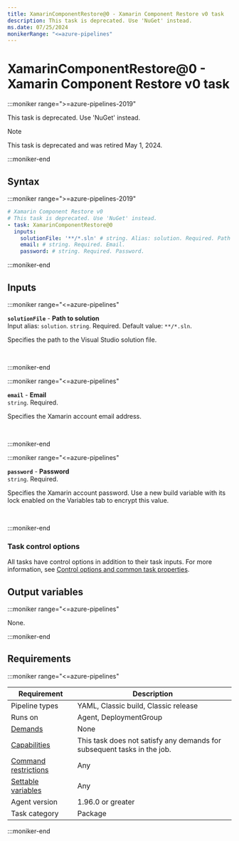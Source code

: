 ```yaml
---
title: XamarinComponentRestore@0 - Xamarin Component Restore v0 task
description: This task is deprecated. Use 'NuGet' instead.
ms.date: 07/25/2024
monikerRange: "<=azure-pipelines"
---
```


# XamarinComponentRestore@0 - Xamarin Component Restore v0 task

<!-- :::description::: -->
:::moniker range=">=azure-pipelines-2019"

<!-- :::editable-content name="description"::: -->
This task is deprecated. Use 'NuGet' instead.

> [!NOTE]
> This task is deprecated and was retired May 1, 2024.
<!-- :::editable-content-end::: -->

<!-- This task is deprecated. -->

:::moniker-end


<!-- :::description-end::: -->

<!-- :::syntax::: -->
## Syntax

:::moniker range=">=azure-pipelines-2019"

```yaml
# Xamarin Component Restore v0
# This task is deprecated. Use 'NuGet' instead.
- task: XamarinComponentRestore@0
  inputs:
    solutionFile: '**/*.sln' # string. Alias: solution. Required. Path to solution. Default: **/*.sln.
    email: # string. Required. Email. 
    password: # string. Required. Password.
```

:::moniker-end


<!-- :::syntax-end::: -->

<!-- :::inputs::: -->
## Inputs

<!-- :::item name="solutionFile"::: -->
:::moniker range="<=azure-pipelines"

**`solutionFile`** - **Path to solution**<br>
Input alias: `solution`. `string`. Required. Default value: `**/*.sln`.<br>
<!-- :::editable-content name="helpMarkDown"::: -->
Specifies the path to the Visual Studio solution file.
<!-- :::editable-content-end::: -->
<br>

:::moniker-end
<!-- :::item-end::: -->
<!-- :::item name="email"::: -->
:::moniker range="<=azure-pipelines"

**`email`** - **Email**<br>
`string`. Required.<br>
<!-- :::editable-content name="helpMarkDown"::: -->
Specifies the Xamarin account email address.
<!-- :::editable-content-end::: -->
<br>

:::moniker-end
<!-- :::item-end::: -->
<!-- :::item name="password"::: -->
:::moniker range="<=azure-pipelines"

**`password`** - **Password**<br>
`string`. Required.<br>
<!-- :::editable-content name="helpMarkDown"::: -->
Specifies the Xamarin account password. Use a new build variable with its lock enabled on the Variables tab to encrypt this value.
<!-- :::editable-content-end::: -->
<br>

:::moniker-end
<!-- :::item-end::: -->

### Task control options

All tasks have control options in addition to their task inputs. For more information, see [Control options and common task properties](/azure/devops/pipelines/yaml-schema/steps-task#common-task-properties).
<!-- :::inputs-end::: -->

<!-- :::outputVariables::: -->
## Output variables

:::moniker range="<=azure-pipelines"

None.

:::moniker-end
<!-- :::outputVariables-end::: -->

<!-- :::remarks::: -->
<!-- :::editable-content name="remarks"::: -->
<!-- :::editable-content-end::: -->
<!-- :::remarks-end::: -->

<!-- :::examples::: -->
<!-- :::editable-content name="examples"::: -->
<!-- :::editable-content-end::: -->
<!-- :::examples-end::: -->

<!-- :::properties::: -->
## Requirements

:::moniker range="<=azure-pipelines"

| Requirement | Description |
|-------------|-------------|
| Pipeline types | YAML, Classic build, Classic release |
| Runs on | Agent, DeploymentGroup |
| [Demands](/azure/devops/pipelines/process/demands) | None |
| [Capabilities](/azure/devops/pipelines/agents/agents#capabilities) | This task does not satisfy any demands for subsequent tasks in the job. |
| [Command restrictions](/azure/devops/pipelines/security/templates#agent-logging-command-restrictions) | Any |
| [Settable variables](/azure/devops/pipelines/security/templates#agent-logging-command-restrictions) | Any |
| Agent version |  1.96.0 or greater |
| Task category | Package |

:::moniker-end
<!-- :::properties-end::: -->

<!-- :::see-also::: -->
<!-- :::editable-content name="seeAlso"::: -->
<!-- :::editable-content-end::: -->
<!-- :::see-also-end::: -->
